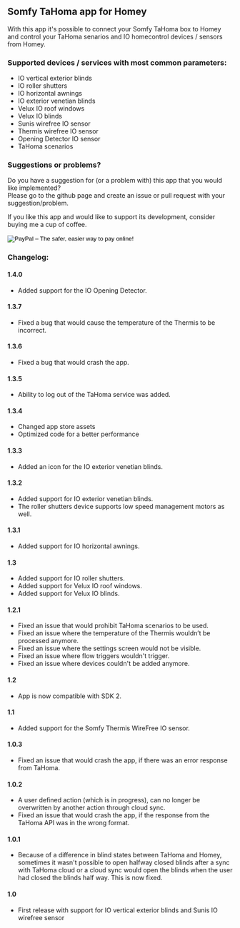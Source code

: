 ## Somfy TaHoma app for Homey
With this app it's possible to connect your Somfy TaHoma box to Homey and control your TaHoma senarios and IO homecontrol devices / sensors from Homey.

### Supported devices / services with most common parameters:
* IO vertical exterior blinds
* IO roller shutters
* IO horizontal awnings
* IO exterior venetian blinds
* Velux IO roof windows
* Velux IO blinds
* Sunis wirefree IO sensor
* Thermis wirefree IO sensor
* Opening Detector IO sensor
* TaHoma scenarios

### Suggestions or problems?
Do you have a suggestion for (or a problem with) this app that you would like implemented?  
Please go to the github page and create an issue or pull request with your suggestion/problem.

If you like this app and would like to support its development, consider buying me a cup of coffee.
<form action="https://www.paypal.com/cgi-bin/webscr" method="post" target="_top">
<input type="hidden" name="cmd" value="_s-xclick">
<input type="hidden" name="hosted_button_id" value="4U7BSXH7G6JPC">
<input type="image" src="https://www.paypalobjects.com/en_US/GB/i/btn/btn_donateCC_LG.gif" border="0" name="submit" alt="PayPal – The safer, easier way to pay online!">
<img alt="" border="0" src="https://www.paypalobjects.com/nl_NL/i/scr/pixel.gif" width="1" height="1">
</form>

### Changelog:

#### 1.4.0
* Added support for the IO Opening Detector.

#### 1.3.7
* Fixed a bug that would cause the temperature of the Thermis to be incorrect.

#### 1.3.6
* Fixed a bug that would crash the app.

#### 1.3.5
* Ability to log out of the TaHoma service was added.

#### 1.3.4
* Changed app store assets
* Optimized code for a better performance

#### 1.3.3
* Added an icon for the IO exterior venetian blinds.

#### 1.3.2
* Added support for IO exterior venetian blinds.
* The roller shutters device supports low speed management motors as well.

#### 1.3.1
* Added support for IO horizontal awnings.

#### 1.3
* Added support for IO roller shutters.
* Added support for Velux IO roof windows.
* Added support for Velux IO blinds.

#### 1.2.1
* Fixed an issue that would prohibit TaHoma scenarios to be used.
* Fixed an issue where the temperature of the Thermis wouldn’t be processed anymore.
* Fixed an issue where the settings screen would not be visible.
* Fixed an issue where flow triggers wouldn't trigger.
* Fixed an issue where devices couldn't be added anymore.

#### 1.2
* App is now compatible with SDK 2.

#### 1.1
* Added support for the Somfy Thermis WireFree IO sensor.

#### 1.0.3
* Fixed an issue that would crash the app, if there was an error response from TaHoma.

#### 1.0.2
* A user defined action (which is in progress), can no longer be overwritten by another action through cloud sync.
* Fixed an issue that would crash the app, if the response from the TaHoma API was in the wrong format.

#### 1.0.1  
* Because of a difference in blind states between TaHoma and Homey, sometimes it wasn't possible to open halfway closed blinds after a sync with TaHoma cloud or a cloud sync would open the blinds when the user had closed the blinds half way. This is now fixed.

#### 1.0  
* First release with support for IO vertical exterior blinds and Sunis IO wirefree sensor

